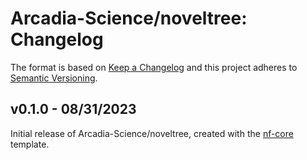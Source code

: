 # Arcadia-Science/noveltree: Changelog

The format is based on [Keep a Changelog](https://keepachangelog.com/en/1.0.0/)
and this project adheres to [Semantic Versioning](https://semver.org/spec/v2.0.0.html).

## v0.1.0 - 08/31/2023

Initial release of Arcadia-Science/noveltree, created with the [nf-core](https://nf-co.re/) template.
